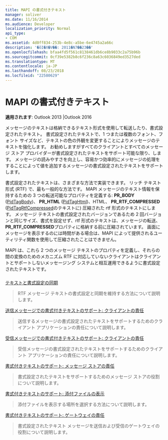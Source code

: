```yaml
---
title: MAPI の書式付きテキスト
manager: soliver
ms.date: 11/16/2014
ms.audience: Developer
localization_priority: Normal
api_type:
- COM
ms.assetid: 4d0ff834-253b-4e8c-a5be-6e4745a2a66c
description: '�ŏI�X�V��: 2011�N7��23��'
ms.openlocfilehash: bfaa4fd5f561c8138461db6ce8b9033c2a75b96b
ms.sourcegitcommit: 0cf39e5382b8c6f236c8a63c6036849ed3527ded
ms.translationtype: MT
ms.contentlocale: ja-JP
ms.lasthandoff: 08/23/2018
ms.locfileid: "22580629"
---
```

# <a name="formatted-text-in-mapi"></a>MAPI の書式付きテキスト

  
  
**適用されます**: Outlook 2013 |Outlook 2016 
  
メッセージのテキストは格納できるテキスト形式を使用して転送したり、書式設定されたテキスト。 書式設定されたテキストで、1 つまたは複数のフォント、フォント サイズなど、テキストの色の外観を変更することによりメッセージのテキストを強化します。 お勧めしますがすべてのクライアントとすべてのメッセージ ストア プロバイダーが書式設定されたテキストをサポート可能な限り、します。 メッセージの読みやすさを向上し、容易かつ効率的にメッセージの処理をすることによって値を追加するメッセージの書式設定されたテキストをサポートします。
  
書式設定されたテキストは、さまざまな方法で実装できます。 リッチ テキスト形式 (RTF) で、最も一般的な方法です。 MAPI メッセージのテキスト情報を保持するための 3 つの転送可能なプロパティを定義する: **PR_BODY** ([PidTagBody](pidtagbody-canonical-property.md))、 **PR_HTML** ([PidTagHtml](pidtaghtml-canonical-property.md))、HTML、 **PR_RTF_COMPRESSED** ([PidTagRtfCompressed](pidtagrtfcompressed-canonical-property.md)のテキストに) 圧縮された rtf 形式のテキストにします。 メッセージ テキストの書式設定されたバージョンであるため 2 回バージョンと同じサイズ、書式を設定せず、rtf 形式のテキストは、メッセージの転送、 **PR_RTF_COMPRESSED**プロパティに格納する前に圧縮されています。 画面にメッセージを表示するのには時間がある場合は、MAPI によって提供されるユーティリティ関数を使用して圧縮されたことはできません。 
  
MAPI は、これら 2 つのメッセージ テキストのプロパティを定義し、それらの間の変換のためのメカニズム RTF に対応していないクライアントはクライアントとサポートしないメッセージング システムと相互運用できるように書式設定されたテキストです。
  
### 

[テキストと書式設定の同期](synchronizing-text-and-formatting.md)
  
> RTF メッセージ テキストの書式設定と同期を維持する方法について説明します。
    
[送信メッセージでの書式付きテキストのサポート: クライアントの責任](supporting-formatted-text-in-outgoing-messages-client-responsibilities.md)
  
> 送信するメッセージの書式設定されたテキストをサポートするためのクライアント アプリケーションの責任について説明します。
    
[受信メッセージでの書式付きテキストのサポート: クライアントの責任](supporting-formatted-text-in-incoming-messages-client-responsibilities.md)
  
> 受信メッセージの書式設定されたテキストをサポートするためのクライアント アプリケーションの責任について説明します。
    
[書式付きテキストのサポート: メッセージ ストアの責任](supporting-formatted-text-message-store-responsibilities.md)
  
> 書式設定されたテキストをサポートするためのメッセージ ストアの役割について説明します。
    
[書式付きテキストのサポート: 添付ファイルの表示](supporting-formatted-text-rendering-attachments.md)
  
> 添付ファイルを表示する場所を選択する方法について説明します。
    
[書式付きテキストのサポート: ゲートウェイの責任](supporting-formatted-text-gateway-responsibilities.md)
  
> 書式設定されたテキスト メッセージを送信および受信のゲートウェイの役割について説明します。
    

